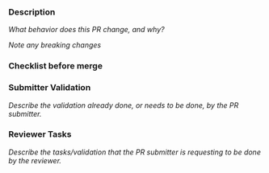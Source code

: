 ### Description 

_What behavior does this PR change, and why?_

_Note any breaking changes_

### Checklist before merge

<!-- - [ ] Validate examples in prod -->
<!-- - [ ] Update relevant READMEs -->
<!-- - [ ] Spell check (e.g. using `aspell`) -->
<!-- - [ ] Ensure `Squash and merge` is checked -->

### Submitter Validation

_Describe the validation already done, or needs to be done, by the PR submitter._

<!-- Uncomment any of the following that are required -->
<!-- - [ ] quickstart -->
<!-- - [ ] multi-tenancy -->
<!-- - [ ] data-plane/pulumi -->
<!-- - [ ] python-flask-todo-list -->

### Reviewer Tasks

_Describe the tasks/validation that the PR submitter is requesting to be done by the reviewer._

<!-- Uncomment any of the following that are required -->
<!-- - [ ] quickstart -->
<!-- - [ ] multi-tenancy -->
<!-- - [ ] data-plane/pulumi -->
<!-- - [ ] python-flask-todo-list -->

